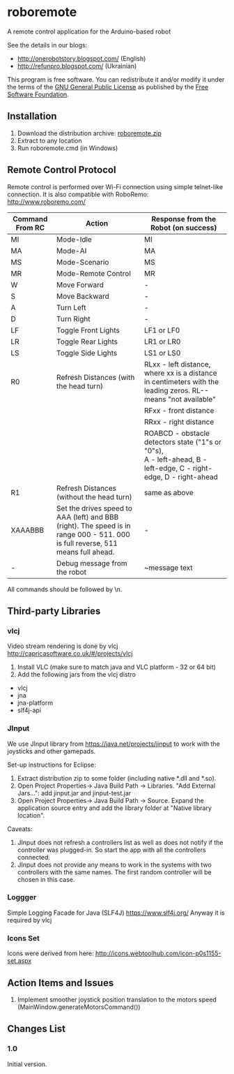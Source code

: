 # roboremote
A remote control application for the Arduino-based robot

See the details in our blogs:
 * http://onerobotstory.blogspot.com/ (English)
 * http://refunpro.blogspot.com/ (Ukrainian)

This program is free software. You can redistribute it and/or modify it under the terms of the [GNU General Public License](http://www.fsf.org/licenses/gpl.html) as published by the [Free Software Foundation](http://www.fsf.org/).

## Installation

 1. Download the distribution archive: [roboremote.zip](roboremote.zip)
 2. Extract to any location
 3. Run roboremote.cmd (in Windows) 

## Remote Control Protocol

Remote control is performed over Wi-Fi connection using simple telnet-like connection. It is also compatible with RoboRemo: http://www.roboremo.com/

| Command From RC | Action                 | Response from the Robot (on success)        |
| ----------------| ---------------------- | ------------------------------------------- |
| MI              | Mode-Idle              | MI                                          |
| MA              | Mode-AI                | MA                                          |
| MS              | Mode-Scenario          | MS                                          |
| MR              | Mode-Remote Control    | MR                                          |
| W               | Move Forward           | -                                           | 
| S               | Move Backward          | -                                           |
| A               | Turn Left              | -                                           |
| D               | Turn Right             | -                                           |
| LF              | Toggle Front Lights    | LF1 or LF0                                  |
| LR              | Toggle Rear Lights     | LR1 or LR0                                  |
| LS              | Toggle Side Lights     | LS1 or LS0                                  |
| R0              | Refresh Distances (with the head turn) | RLxx - left distance, where xx is a distance in centimeters with the leading zeros. RL-- means "not available" |
|                 |                        | RFxx - front distance                          |
|                 |                        | RRxx - right distance                          |
|                 |                        | ROABCD - obstacle detectors state ("1"s or "0"s), <BR> A - left-ahead, B - left-edge, C - right-edge, D - right-ahead |
| R1              | Refresh Distances (without the head turn) | same as above                |
| XAAABBB         | Set the drives speed to AAA (left) and BBB (right). The speed is in range 000 - 511. 000 is full reverse, 511 means full ahead. | - |
| -               | Debug message from the robot | ~message text                             |

All commands should be followed by \n.
 
## Third-party Libraries
### vlcj
Video stream rendering is done by vlcj
http://capricasoftware.co.uk/#/projects/vlcj
1. Install VLC (make sure to match java and VLC platform - 32 or 64 bit)
2. Add the following jars from the vlcj distro
  - vlcj
  - jna 
  - jna-platform
  - slf4j-api  

### JInput
We use JInput library from https://java.net/projects/jinput to work with the joysticks and other gamepads. 

Set-up instructions for Eclipse:
 1. Extract distribution zip to some folder (including native *.dll and *.so).
 2. Open Project Properties-> Java Build Path -> Libraries. "Add External Jars...": add jinput.jar and jinput-test.jar
 3. Open Project Properties-> Java Build Path -> Source. Expand the application source entry and add the library folder at "Native library location".
  
Caveats: 
 1. JInput does not refresh a controllers list as well as does not notify if the controller was plugged-in. So start the app with all the controllers connected.
 2. JInput does not provide any means to work in the systems with two controllers with the same names. The first random controller will be chosen in this case.
 
 
### Loggger
Simple Logging Facade for Java (SLF4J)  https://www.slf4j.org/
Anyway it is required by vlcj

### Icons Set
Icons were derived from here: http://icons.webtoolhub.com/icon-p0s1155-set.aspx

## Action Items and Issues
 1. Implement smoother joystick position translation to the motors speed (MainWindow.generateMotorsCommand()) 
 
## Changes List
### 1.0
Initial version.